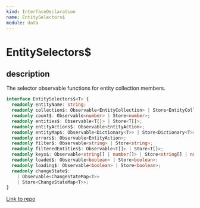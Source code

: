 ```yaml
---
kind: InterfaceDeclaration
name: EntitySelectors$
module: data
---
```


# EntitySelectors\$

## description

The selector observable functions for entity collection members.

```ts
interface EntitySelectors$<T> {
  readonly entityName: string;
  readonly collection$: Observable<EntityCollection> | Store<EntityCollection>;
  readonly count$: Observable<number> | Store<number>;
  readonly entities$: Observable<T[]> | Store<T[]>;
  readonly entityActions$: Observable<EntityAction>;
  readonly entityMap$: Observable<Dictionary<T>> | Store<Dictionary<T>>;
  readonly errors$: Observable<EntityAction>;
  readonly filter$: Observable<string> | Store<string>;
  readonly filteredEntities$: Observable<T[]> | Store<T[]>;
  readonly keys$: Observable<string[] | number[]> | Store<string[] | number[]>;
  readonly loaded$: Observable<boolean> | Store<boolean>;
  readonly loading$: Observable<boolean> | Store<boolean>;
  readonly changeState$:
    | Observable<ChangeStateMap<T>>
    | Store<ChangeStateMap<T>>;
}
```

[Link to repo](https://github.com/ngrx/platform/blob/master/modules/data/src/selectors/entity-selectors$.ts#L26-L70)
